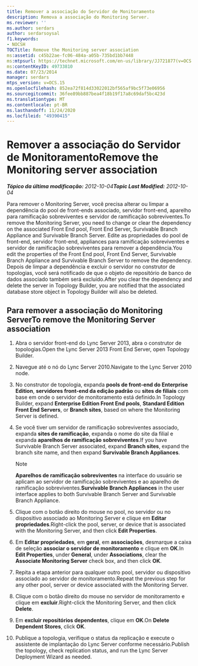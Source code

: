 ```yaml
---
title: Remover a associação do Servidor de Monitoramento
description: Remova a associação do Monitoring Server.
ms.reviewer: ''
ms.author: serdars
author: serdarsoysal
f1.keywords:
- NOCSH
TOCTitle: Remove the Monitoring server association
ms:assetid: c45b22ae-fc06-484a-a05b-735bd1bb7448
ms:mtpsurl: https://technet.microsoft.com/en-us/library/JJ721877(v=OCS.15)
ms:contentKeyID: 49733810
ms.date: 07/23/2014
manager: serdars
mtps_version: v=OCS.15
ms.openlocfilehash: 852ea72f814d33022012bf565af9bc5f73e06956
ms.sourcegitcommit: 36fee89bb887bea4f18b19f17a8c69daf5bc423d
ms.translationtype: MT
ms.contentlocale: pt-BR
ms.lasthandoff: 11/24/2020
ms.locfileid: "49390415"
---
```

# <a name="remove-the-monitoring-server-association"></a><span data-ttu-id="36b2f-103">Remover a associação do Servidor de Monitoramento</span><span class="sxs-lookup"><span data-stu-id="36b2f-103">Remove the Monitoring server association</span></span>

<div data-xmlns="http://www.w3.org/1999/xhtml">

<div class="topic" data-xmlns="http://www.w3.org/1999/xhtml" data-msxsl="urn:schemas-microsoft-com:xslt" data-cs="https://msdn.microsoft.com/">

<div data-asp="https://msdn2.microsoft.com/asp">



</div>

<div id="mainSection">

<div id="mainBody"><span data-ttu-id="36b2f-104">

<span> </span></span><span class="sxs-lookup"><span data-stu-id="36b2f-104">

<span> </span></span></span>

<span data-ttu-id="36b2f-105">_**Tópico da última modificação:** 2012-10-04_</span><span class="sxs-lookup"><span data-stu-id="36b2f-105">_**Topic Last Modified:** 2012-10-04_</span></span>

<span data-ttu-id="36b2f-106">Para remover o Monitoring Server, você precisa alterar ou limpar a dependência do pool de front-ends associado, servidor front-end, aparelho para ramificação sobreviventes e servidor de ramificação sobreviventes.</span><span class="sxs-lookup"><span data-stu-id="36b2f-106">To remove the Monitoring Server, you need to change or clear the dependency on the associated Front End pool, Front End Server, Survivable Branch Appliance and Survivable Branch Server.</span></span> <span data-ttu-id="36b2f-107">Edite as propriedades do pool de front-end, servidor front-end, appliances para ramificação sobreviventes e servidor de ramificação sobreviventes para remover a dependência.</span><span class="sxs-lookup"><span data-stu-id="36b2f-107">You edit the properties of the Front End pool, Front End Server, Survivable Branch Appliance and Survivable Branch Server to remove the dependency.</span></span> <span data-ttu-id="36b2f-108">Depois de limpar a dependência e excluir o servidor no construtor de topologias, você será notificado de que o objeto de repositório de banco de dados associado também será excluído.</span><span class="sxs-lookup"><span data-stu-id="36b2f-108">After you clear the dependency and delete the server in Topology Builder, you are notified that the associated database store object in Topology Builder will also be deleted.</span></span>

<div>

## <a name="to-remove-the-monitoring-server-association"></a><span data-ttu-id="36b2f-109">Para remover a associação do Monitoring Server</span><span class="sxs-lookup"><span data-stu-id="36b2f-109">To remove the Monitoring Server association</span></span>

1.  <span data-ttu-id="36b2f-110">Abra o servidor front-end do Lync Server 2013, abra o construtor de topologias.</span><span class="sxs-lookup"><span data-stu-id="36b2f-110">Open the Lync Server 2013 Front End Server, open Topology Builder.</span></span>

2.  <span data-ttu-id="36b2f-111">Navegue até o nó do Lync Server 2010.</span><span class="sxs-lookup"><span data-stu-id="36b2f-111">Navigate to the Lync Server 2010 node.</span></span>

3.  <span data-ttu-id="36b2f-112">No construtor de topologia, expanda **pools de front-end do Enterprise Edition**, **servidores front-end da edição padrão** ou **sites de filiais** com base em onde o servidor de monitoramento está definido.</span><span class="sxs-lookup"><span data-stu-id="36b2f-112">In Topology Builder, expand **Enterprise Edition Front End pools**, **Standard Edition Front End Servers**, or **Branch sites**, based on where the Monitoring Server is defined.</span></span>

4.  <span data-ttu-id="36b2f-113">Se você tiver um servidor de ramificação sobreviventes associado, expanda **sites de ramificação**, expanda o nome do site da filial e expanda **aparelhos de ramificação sobreviventes**.</span><span class="sxs-lookup"><span data-stu-id="36b2f-113">If you have Survivable Branch Server associated, expand **Branch sites**, expand the branch site name, and then expand **Survivable Branch Appliances**.</span></span>
    
    <div>
    

    > [!NOTE]  
    > <span data-ttu-id="36b2f-114"><STRONG>Aparelhos de ramificação sobreviventes</STRONG> na interface do usuário se aplicam ao servidor de ramificação sobreviventes e ao aparelho de ramificação sobreviventes.</span><span class="sxs-lookup"><span data-stu-id="36b2f-114"><STRONG>Survivable Branch Appliances</STRONG> in the user interface applies to both Survivable Branch Server and Survivable Branch Appliance.</span></span>

    
    </div>

5.  <span data-ttu-id="36b2f-115">Clique com o botão direito do mouse no pool, no servidor ou no dispositivo associado ao Monitoring Server e clique em **Editar propriedades**.</span><span class="sxs-lookup"><span data-stu-id="36b2f-115">Right-click the pool, server, or device that is associated with the Monitoring Server, and then click **Edit Properties**.</span></span>

6.  <span data-ttu-id="36b2f-116">Em **Editar propriedades**, em **geral**, em **associações**, desmarque a caixa de seleção **associar o servidor de monitoramento** e clique em **OK**.</span><span class="sxs-lookup"><span data-stu-id="36b2f-116">In **Edit Properties**, under **General**, under **Associations**, clear the **Associate Monitoring Server** check box, and then click **OK**.</span></span>

7.  <span data-ttu-id="36b2f-117">Repita a etapa anterior para qualquer outro pool, servidor ou dispositivo associado ao servidor de monitoramento.</span><span class="sxs-lookup"><span data-stu-id="36b2f-117">Repeat the previous step for any other pool, server or device associated with the Monitoring Server.</span></span>

8.  <span data-ttu-id="36b2f-118">Clique com o botão direito do mouse no servidor de monitoramento e clique em **excluir**.</span><span class="sxs-lookup"><span data-stu-id="36b2f-118">Right-click the Monitoring Server, and then click **Delete**.</span></span>

9.  <span data-ttu-id="36b2f-119">Em **excluir repositórios dependentes**, clique em **OK**.</span><span class="sxs-lookup"><span data-stu-id="36b2f-119">On **Delete Dependent Stores**, click **OK**.</span></span>

10. <span data-ttu-id="36b2f-120">Publique a topologia, verifique o status da replicação e execute o assistente de implantação do Lync Server conforme necessário.</span><span class="sxs-lookup"><span data-stu-id="36b2f-120">Publish the topology, check replication status, and run the Lync Server Deployment Wizard as needed.</span></span>

<span data-ttu-id="36b2f-121"></div>

</div>

<span> </span>

</div>

</div>

</span><span class="sxs-lookup"><span data-stu-id="36b2f-121"></div>

</div>

<span> </span>

</div>

</div>

</span></span></div>

